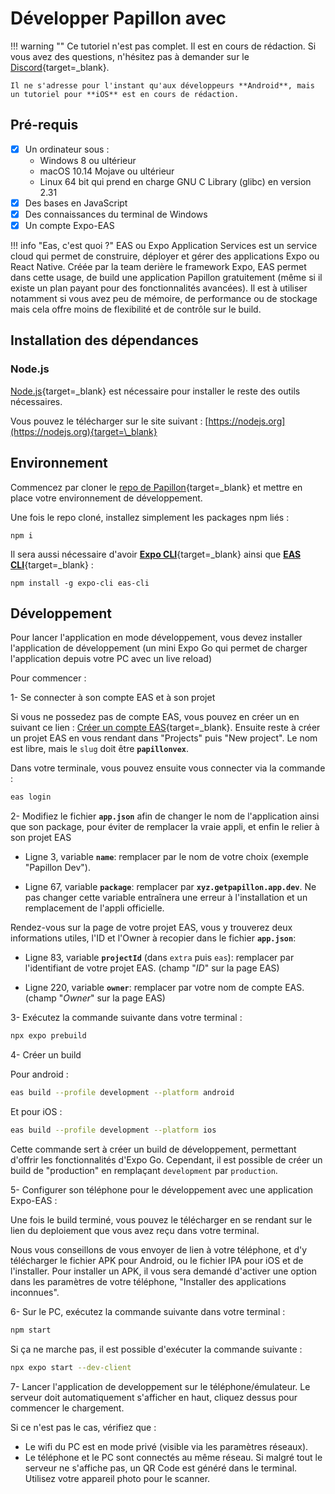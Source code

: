 # Développer Papillon avec

!!! warning ""
    Ce tutoriel n'est pas complet. Il est en cours de rédaction. Si vous avez des questions, n'hésitez pas à demander sur le [Discord](https://discord.gg/papillonapp){target=\_blank}.

    Il ne s'adresse pour l'instant qu'aux développeurs **Android**, mais un tutoriel pour **iOS** est en cours de rédaction.

## **Pré-requis**

-   [x] Un ordinateur sous :
    -   Windows 8 ou ultérieur
    -   macOS 10.14 Mojave ou ultérieur
    -   Linux 64 bit qui prend en charge GNU C Library (glibc) en version 2.31
-   [x] Des bases en JavaScript
-   [x] Des connaissances du terminal de Windows
-   [x] Un compte Expo-EAS

!!! info "Eas, c'est quoi ?"
    EAS ou Expo Application Services est un service cloud qui permet de construire, déployer et gérer des applications Expo ou React Native. Créée par la team derière le framework Expo, EAS permet dans cette usage, de build une application Papillon gratuitement (même si il existe un plan payant pour des fonctionnalités avancées). Il est à utiliser notamment si vous avez peu de mémoire, de performance ou de stockage mais cela offre moins de flexibilité et de contrôle sur le build.

## **Installation des dépendances**

### Node.js

[Node.js](https://nodejs.org){target=\_blank} est nécessaire pour installer le reste des outils nécessaires.

Vous pouvez le télécharger sur le site suivant : [https://nodejs.org](https://nodejs.org){target=\_blank}

## Environnement

Commencez par cloner le [repo de Papillon](https://github.com/PapillonApp/Papillon){target=\_blank} et mettre en place votre environnement de développement.

Une fois le repo cloné, installez simplement les packages npm liés :

```
npm i
```

Il sera aussi nécessaire d'avoir [**Expo CLI**](https://docs.expo.dev/more/expo-cli/){target=\_blank} ainsi que [**EAS CLI**](https://docs.expo.dev/build/setup/){target=\_blank} :

```
npm install -g expo-cli eas-cli
```

## **Développement**

Pour lancer l'application en mode développement, vous devez installer l'application de développement (un mini Expo Go qui permet de charger l'application depuis votre PC avec un live reload)

Pour commencer :

1- Se connecter à son compte EAS et à son projet

Si vous ne possedez pas de compte EAS, vous pouvez en créer un en suivant ce lien : [Créer un compte EAS](https://expo.dev/signup){target=\_blank}. Ensuite reste à créer un projet EAS en vous rendant dans "Projects" puis "New project". Le nom est libre, mais le `slug` doit être **`papillonvex`**.

Dans votre terminale, vous pouvez ensuite vous connecter via la commande :
```sh
eas login
```

2- Modifiez le fichier **`app.json`** afin de changer le nom de l'application ainsi que son package, pour éviter de remplacer la vraie appli, et enfin le relier à son projet EAS

-   Ligne 3, variable **`name`**: remplacer par le nom de votre choix (exemple "Papillon Dev").

-   Ligne 67, variable **`package`**: remplacer par **`xyz.getpapillon.app.dev`**. Ne pas changer cette variable entraînera une erreur à l'installation et un remplacement de l'appli officielle.

Rendez-vous sur la page de votre projet EAS, vous y trouverez deux informations utiles, l'ID et l'Owner à recopier dans le fichier **`app.json`**:

-   Ligne 83, variable **`projectId`** (dans `extra` puis `eas`): remplacer par l'identifiant de votre projet EAS. (champ "_ID_" sur la page EAS)

-   Ligne 220, variable **`owner`**: remplacer par votre nom de compte EAS. (champ "_Owner_" sur la page EAS)

3- Exécutez la commande suivante dans votre terminal :

```sh
npx expo prebuild
```

4- Créer un build

Pour android :

```sh
eas build --profile development --platform android
```

Et pour iOS :

```sh
eas build --profile development --platform ios
```

Cette commande sert à créer un build de développement, permettant d'offrir les fonctionnalités d'Expo Go.
Cependant, il est possible de créer un build de "production" en remplaçant `development` par `production`.

5- Configurer son téléphone pour le développement avec une application Expo-EAS :

Une fois le build terminé, vous pouvez le télécharger en se rendant sur le lien du deploiement que vous avez reçu dans votre terminal.

Nous vous conseillons de vous envoyer de lien à votre téléphone, et d'y télécharger le fichier APK pour Android, ou le fichier IPA pour iOS et de l'installer.
Pour installer un APK, il vous sera demandé d'activer une option dans les paramètres de votre téléphone, "Installer des applications inconnues".

6- Sur le PC, exécutez la commande suivante dans votre terminal :

```sh
npm start
```

Si ça ne marche pas, il est possible d'exécuter la commande suivante :

```sh
npx expo start --dev-client
```

7- Lancer l'application de developpement sur le téléphone/émulateur. Le serveur doit automatiquement s'afficher en haut, cliquez dessus pour commencer le chargement. <br>

Si ce n'est pas le cas, vérifiez que :

-   Le wifi du PC est en mode privé (visible via les paramètres réseaux).
-   Le téléphone et le PC sont connectés au même réseau. Si malgré tout le serveur ne s'affiche pas, un QR Code est généré dans le terminal. Utilisez votre appareil photo pour le scanner.

